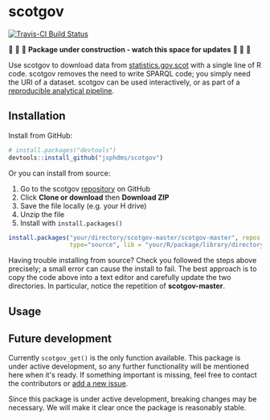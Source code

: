 
<!-- README.md is generated from README.Rmd. Please edit that file -->
scotgov
=======

[![Travis-CI Build Status](https://travis-ci.org/jsphdms/scotgov.svg?branch=master)](https://travis-ci.org/jsphdms/scotgov)

:construction: :construction: :construction: **Package under construction - watch this space for updates** :construction: :construction: :construction:

Use scotgov to download data from [statistics.gov.scot](http://statistics.gov.scot/home) with a single line of R code. scotgov removes the need to write SPARQL code; you simply need the URI of a dataset. scotgov can be used interactively, or as part of a [reproducible analytical pipeline](https://ukgovdatascience.github.io/rap_companion/).

Installation
------------

Install from GitHub:

``` r
# install.packages("devtools")
devtools::install_github("jsphdms/scotgov")
```

Or you can install from source:

1.  Go to the scotgov [repository](https://github.com/jsphdms/scotgov) on GitHub
2.  Click **Clone or download** then **Download ZIP**
3.  Save the file locally (e.g. your H drive)
4.  Unzip the file
5.  Install with `install.packages()`

``` r
install.packages("your/directory/scotgov-master/scotgov-master", repos = NULL,
                 type="source", lib = "your/R/package/library/directory")
```

Having trouble installing from source? Check you followed the steps above precisely; a small error can cause the install to fail. The best approach is to copy the code above into a text editor and carefully update the two directories. In particular, notice the repetition of **scotgov-master**.

Usage
-----

Future development
------------------

Currently `scotgov_get()` is the only function available. This package is under active development, so any further functionality will be mentioned here when it's ready. If something important is missing, feel free to contact the contributors or [add a new issue](https://github.com/jsphdms/scotgov/issues).

Since this package is under active development, breaking changes may be necessary. We will make it clear once the package is reasonably stable.
